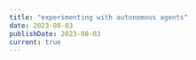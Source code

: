 ```yaml
---
title: "experimenting with autonomous agents"
date: 2023-08-03
publishDate: 2023-08-03
current: true
---
```


<!-- Nothing here will be shown to the user. -->